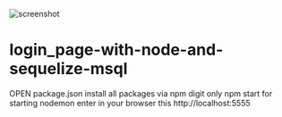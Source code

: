 ![screenshot](https://user-images.githubusercontent.com/76013172/183237578-f089faf7-db26-4c25-a966-b615f066e254.png)
# login_page-with-node-and-sequelize-msql

OPEN package.json install all packages via npm
digit only npm start for starting nodemon
enter in your browser this http://localhost:5555
